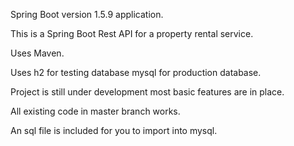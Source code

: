 Spring Boot version 1.5.9 application.

This is a Spring Boot Rest API for a property rental service.

Uses Maven.

Uses h2 for testing database mysql for production database.

Project is still under development most basic features are in place.

All existing code in master branch works.

An sql file is included for you to import into mysql.

